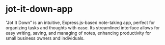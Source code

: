 # jot-it-down-app
 "Jot It Down" is an intuitive, Express.js-based note-taking app, perfect for organizing tasks and thoughts with ease. Its streamlined interface allows for easy writing, saving, and managing of notes, enhancing productivity for small business owners and individuals.
